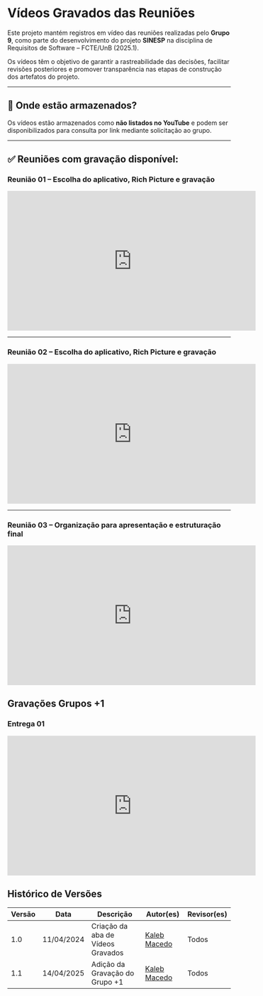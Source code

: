 # Vídeos Gravados das Reuniões

Este projeto mantém registros em vídeo das reuniões realizadas pelo **Grupo 9**, como parte do desenvolvimento do projeto **SINESP** na disciplina de Requisitos de Software – FCTE/UnB (2025.1).

Os vídeos têm o objetivo de garantir a rastreabilidade das decisões, facilitar revisões posteriores e promover transparência nas etapas de construção dos artefatos do projeto.

---

## 📁 Onde estão armazenados?

Os vídeos estão armazenados como **não listados no YouTube** e podem ser disponibilizados para consulta por link mediante solicitação ao grupo.

---

## ✅ Reuniões com gravação disponível:

### Reunião 01 – Escolha do aplicativo, Rich Picture e gravação  
<iframe width="560" height="315" src="https://www.youtube.com/embed/lB7ocgFzwnE" frameborder="0" allowfullscreen></iframe>

---

### Reunião 02 – Escolha do aplicativo, Rich Picture e gravação  
<iframe width="560" height="315" src="https://youtube.com/embed/Kkw9zPlEb4M" frameborder="0" allowfullscreen></iframe>

---

### Reunião 03 – Organização para apresentação e estruturação final  
<iframe width="560" height="315" src="https://www.youtube.com/embed/j282D-g8U4M" frameborder="0" allowfullscreen></iframe>


## Gravações Grupos +1

### Entrega 01  
<iframe width="560" height="315" src="https://www.youtube.com/embed/JjRFmRJNH2E" frameborder="0" allowfullscreen></iframe>


## Histórico de Versões

| Versão | Data | Descrição | Autor(es) | Revisor(es) |
|--------|------|-----------|-----------|-------------|
| 1.0 | 11/04/2024 | Criação da aba de Vídeos Gravados |  [Kaleb Macedo](https://github.com/kalebmacedo)  | Todos |
| 1.1 | 14/04/2025 | Adição da Gravação do Grupo +1    |  [Kaleb Macedo](https://github.com/kalebmacedo)  | Todos |